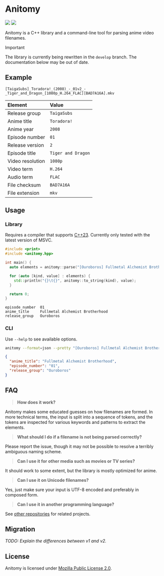 # Anitomy

[![](https://img.shields.io/github/license/erengy/anitomy)](https://github.com/erengy/anitomy/blob/master/LICENSE)
[![](https://img.shields.io/github/sponsors/erengy?logo=github)](https://github.com/sponsors/erengy)

Anitomy is a C++ library and a command-line tool for parsing anime video filenames.

> [!IMPORTANT]
> The library is currently being rewritten in the `develop` branch. The documentation below may be out of date.

## Example

    [TaigaSubs]_Toradora!_(2008)_-_01v2_-_Tiger_and_Dragon_[1080p_H.264_FLAC][BAD7A16A].mkv

Element|Value
:------|:----
Release group|`TaigaSubs`
Anime title|`Toradora!`
Anime year|`2008`
Episode number|`01`
Release version|`2`
Episode title|`Tiger and Dragon`
Video resolution|`1080p`
Video term|`H.264`
Audio term|`FLAC`
File checksum|`BAD7A16A`
File extension|`mkv`

## Usage

### Library

Requires a compiler that supports [C++23](https://en.cppreference.com/w/cpp/compiler_support). Currently only tested with the latest version of MSVC.

```cpp
#include <print>
#include <anitomy.hpp>

int main() {
  auto elements = anitomy::parse("[Ouroboros] Fullmetal Alchemist Brotherhood - 01");

  for (auto [kind, value] : elements) {
    std::println("{}\t{}", anitomy::to_string(kind), value);
  }

  return 0;
}
```

```
episode_number  01
anime_title     Fullmetal Alchemist Brotherhood
release_group   Ouroboros
```

### CLI

Use `--help` to see available options.

```bash
anitomy --format=json --pretty "[Ouroboros] Fullmetal Alchemist Brotherhood - 01"
```

```json
{
  "anime_title": "Fullmetal Alchemist Brotherhood",
  "episode_number": "01",
  "release_group": "Ouroboros"
}
```

## FAQ

> **How does it work?**

Anitomy makes some educated guesses on how filenames are formed. In more technical terms, the input is split into a sequence of tokens, and the tokens are inspected for various keywords and patterns to extract the elements.

> **What should I do if a filename is not being parsed correctly?**

Please report the issue, though it may not be possible to resolve a terribly ambiguous naming scheme.

> **Can I use it for other media such as movies or TV series?**

It should work to some extent, but the library is mostly optimized for anime.

> **Can I use it on Unicode filenames?**

Yes, just make sure your input is UTF-8 encoded and preferably in composed form.

> **Can I use it in another programming language?**

See [other repositories](https://github.com/search?q=anitomy&type=repositories) for related projects.

## Migration

*TODO: Explain the differences between v1 and v2.*

## License

Anitomy is licensed under [Mozilla Public License 2.0](https://www.mozilla.org/en-US/MPL/2.0/FAQ/).
